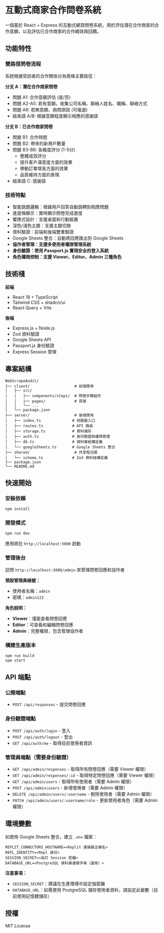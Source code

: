 # 互動式商家合作問卷系統

一個基於 React + Express 的互動式網頁問卷系統，用於評估潛在合作商家的合作意願，以及評估已合作商家的合作績效與回饋。

## 功能特性

### 雙路徑問卷流程

系統根據受訪者的合作關係分為兩條主要路徑：

**分支 A：潛在合作商家問卷**
- 問題 A1: 合作意願評估 (是/否)
- 問題 A2-A5: 若有意願，收集公司名稱、聯絡人姓名、職稱、聯絡方式
- 問題 A6: 若無意願，詢問原因 (可複選)
- 結束語 A/B: 根據意願程度顯示相應的感謝語

**分支 B：已合作商家問卷**
- 問題 B1: 合作時間
- 問題 B2: 帶來的新用戶數量
- 問題 B3-B6: 各維度評分 (1-5分)
  - 整體成效評分
  - 提升客戶滿意度方面的效果
  - 帶動訂單增長方面的效果
  - 品質維持方面的表現
- 結束語 C: 感謝語

### 技術特點

- 智能跳題邏輯：根據用戶回答自動跳轉到相應問題
- 進度條顯示：實時顯示問卷完成進度
- 響應式設計：支援桌面和行動裝置
- 深色/淺色主題：支援主題切換
- 資料驗證：前端和後端雙重驗證
- Google Sheets 整合：自動將回應匯出到 Google Sheets
- **協作者管理：支援多使用者權限管理系統**
- **身份驗證：使用 Passport.js 實現安全的登入系統**
- **角色權限控制：支援 Viewer、Editor、Admin 三種角色**

## 技術棧

**前端**
- React 18 + TypeScript
- Tailwind CSS + shadcn/ui
- React Query + Vite

**後端**
- Express.js + Node.js
- Zod 資料驗證
- Google Sheets API
- Passport.js 身份驗證
- Express Session 管理

## 專案結構

```
WebScrapeAudit/
├── client/                    # 前端應用
│   ├── src/
│   │   ├── components/steps/  # 問卷步驟組件
│   │   ├── pages/             # 頁面
│   │   └── ...
│   └── package.json
├── server/                    # 後端應用
│   ├── index.ts              # 伺服器入口
│   ├── routes.ts             # API 路由
│   ├── storage.ts            # 資料儲存
│   ├── auth.ts               # 身份驗證與權限管理
│   ├── db.ts                 # 資料庫結構定義
│   └── googleSheets.ts       # Google Sheets 整合
├── shared/                    # 共享程式碼
│   └── schema.ts             # Zod 資料結構定義
├── package.json
└── README.md
```

## 快速開始

### 安裝依賴
```bash
npm install
```

### 開發模式
```bash
npm run dev
```

應用將在 `http://localhost:5000` 啟動

### 管理後台

訪問 `http://localhost:5000/admin` 來管理問卷回應和協作者

**預設管理員帳號：**
- 使用者名稱：`admin`
- 密碼：`admin123`

**角色說明：**
- **Viewer**：僅能查看問卷回應
- **Editor**：可查看和編輯問卷回應
- **Admin**：完整權限，包含管理協作者

### 構建生產版本
```bash
npm run build
npm start
```

## API 端點

### 公開端點
- `POST /api/responses` - 提交問卷回應

### 身份驗證端點
- `POST /api/auth/login` - 登入
- `POST /api/auth/logout` - 登出
- `GET /api/auth/me` - 取得目前使用者資訊

### 管理員端點（需要身份驗證）
- `GET /api/admin/responses` - 取得所有問卷回應（需要 Viewer 權限）
- `GET /api/admin/responses/:id` - 取得特定問卷回應（需要 Viewer 權限）
- `GET /api/admin/users` - 取得所有使用者（需要 Admin 權限）
- `POST /api/admin/users` - 新增使用者（需要 Admin 權限）
- `DELETE /api/admin/users/:username` - 刪除使用者（需要 Admin 權限）
- `PATCH /api/admin/users/:username/role` - 更新使用者角色（需要 Admin 權限）

## 環境變數

如使用 Google Sheets 整合，建立 `.env` 檔案：

```
REPLIT_CONNECTORS_HOSTNAME=<Replit 連接器主機名>
REPL_IDENTITY=<Repl 身份>
SESSION_SECRET=<自訂 Session 密鑰>
DATABASE_URL=<PostgreSQL 資料庫連接字串（選用）>
```

**注意事項：**
- `SESSION_SECRET`：建議在生產環境中設定強密鑰
- `DATABASE_URL`：如需使用 PostgreSQL 儲存使用者資料，請設定此變數（目前使用記憶體儲存）

## 授權

MIT License
